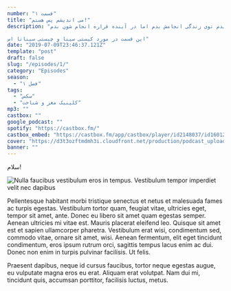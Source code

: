 ```yaml
---
number: "قسمت ۱"
title: "می اندیشم پس هستم!"
description: "حتی یک درصد فکر نمی کردم یک روز پادکست بسازم! چیزی که ترسناکه اینه که چه چیزهای دیگه ای هست که الان یک درصد احتمال نمیدم توی زندگی انجامش بدم اما در آینده قراره انجام شون بدم.

این قسمت در مورد کیستی سینا و چیستی سیناتا اس"
date: "2019-07-09T23:46:37.121Z"
template: "post"
draft: false
slug: "/episodes/1/"
category: "Episodes"
season:
  - "فصل ۱"
tags:
  - "سکس"
  - "کلینیک مغز و شناخت"
mp3: ""
castbox: ""
google_podcast: ""
spotify: "https://castbox.fm/"
castbox_embed: "https://castbox.fm/app/castbox/player/id2148037/id160129180?v=8.1.2&autoplay=0"
cover: "https://d3t3ozftmdmh3i.cloudfront.net/production/podcast_uploaded_episode/1739218/1739218-1559390514149-e62b3a3d4ff36.jpg"
banner: ""
---
```


سلام!

![Nulla faucibus vestibulum eros in tempus. Vestibulum tempor imperdiet velit nec dapibus](/media/image-2.jpg)

Pellentesque habitant morbi tristique senectus et netus et malesuada fames ac turpis egestas. Vestibulum tortor quam, feugiat vitae, ultricies eget, tempor sit amet, ante. Donec eu libero sit amet quam egestas semper. Aenean ultricies mi vitae est. Mauris placerat eleifend leo. Quisque sit amet est et sapien ullamcorper pharetra. Vestibulum erat wisi, condimentum sed, commodo vitae, ornare sit amet, wisi. Aenean fermentum, elit eget tincidunt condimentum, eros ipsum rutrum orci, sagittis tempus lacus enim ac dui. Donec non enim in turpis pulvinar facilisis. Ut felis. 

Praesent dapibus, neque id cursus faucibus, tortor neque egestas augue, eu vulputate magna eros eu erat. Aliquam erat volutpat. Nam dui mi, tincidunt quis, accumsan porttitor, facilisis luctus, metus.